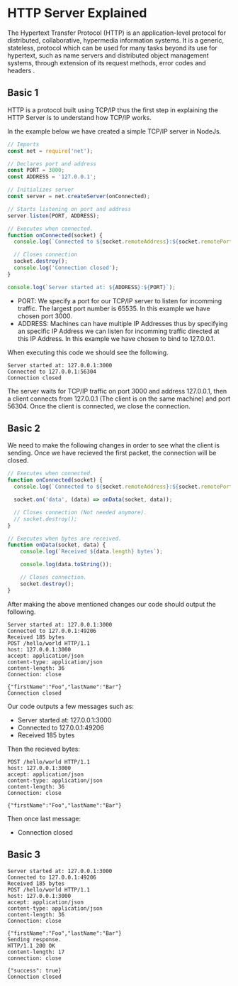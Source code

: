 # HTTP Server Explained

The Hypertext Transfer Protocol (HTTP) is an application-level protocol for distributed, collaborative, hypermedia information systems. It is a generic, stateless, protocol which can be used for many tasks beyond its use for hypertext, such as name servers and distributed object management systems, through extension of its request methods, error codes and headers .

## Basic 1

HTTP is a protocol built using TCP/IP thus the first step in explaining the HTTP Server is to understand how TCP/IP works.

In the example below we have created a simple TCP/IP server in NodeJs.

```javascript
// Imports
const net = require('net');

// Declares port and address
const PORT = 3000;
const ADDRESS = '127.0.0.1';

// Initializes server
const server = net.createServer(onConnected);

// Starts listening on port and address
server.listen(PORT, ADDRESS);

// Executes when connected.
function onConnected(socket) {
  console.log(`Connected to ${socket.remoteAddress}:${socket.remotePort}`);

  // Closes connection
  socket.destroy();
  console.log('Connection closed');
}

console.log(`Server started at: ${ADDRESS}:${PORT}`);
```

* PORT: We specify a port for our TCP/IP server to listen for incomming traffic. The largest port number is 65535. In this example we have chosen port 3000.
* ADDRESS: Machines can have multiple IP Addresses thus by specifying an specific IP Address we can listen for incomming traffic directed at this IP Address. In this example we have chosen to bind to 127.0.0.1.

When executing this code we should see the following.

```
Server started at: 127.0.0.1:3000
Connected to 127.0.0.1:56304
Connection closed
```

The server waits for TCP/IP traffic on port 3000 and address 127.0.0.1, then a client connects from 127.0.0.1 (The client is on the same machine) and port 56304. Once the client is connected, we close the connection.

## Basic 2

We need to make the following changes in order to see what the client is sending. Once we have recieved the first packet, the connection will be closed.

```javascript
// Executes when connected.
function onConnected(socket) {
  console.log(`Connected to ${socket.remoteAddress}:${socket.remotePort}`);

  socket.on('data', (data) => onData(socket, data));

  // Closes connection (Not needed anymore).
  // socket.destroy();
}

// Executes when bytes are received.
function onData(socket, data) {
    console.log(`Received ${data.length} bytes`);

    console.log(data.toString());

    // Closes connection.
    socket.destroy();
}
```

After making the above mentioned changes our code should output the following.

```
Server started at: 127.0.0.1:3000
Connected to 127.0.0.1:49206
Received 185 bytes
POST /hello/world HTTP/1.1
host: 127.0.0.1:3000
accept: application/json
content-type: application/json
content-length: 36
Connection: close

{"firstName":"Foo","lastName":"Bar"}
Connection closed
```

Our code outputs a few messages such as:

* Server started at: 127.0.0.1:3000
* Connected to 127.0.0.1:49206
* Received 185 bytes

Then the recieved bytes:

```
POST /hello/world HTTP/1.1
host: 127.0.0.1:3000
accept: application/json
content-type: application/json
content-length: 36
Connection: close

{"firstName":"Foo","lastName":"Bar"}
```

Then once last message:

* Connection closed

## Basic 3

```
Server started at: 127.0.0.1:3000
Connected to 127.0.0.1:49206
Received 185 bytes
POST /hello/world HTTP/1.1
host: 127.0.0.1:3000
accept: application/json
content-type: application/json
content-length: 36
Connection: close

{"firstName":"Foo","lastName":"Bar"}
Sending response.
HTTP/1.1 200 OK
content-length: 17
connection: close

{"success": true}
Connection closed
```

